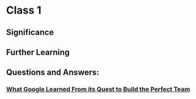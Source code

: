 # Class 1

## Significance

## Further Learning

## Questions and Answers:

### [What Google Learned From its Quest to Build the Perfect Team](https://www.google.com/amp/mobile.nytimes.com/2016/02/28/magazine/what-google-learned-from-its-quest-to-build-the-perfect-team.amp.html)